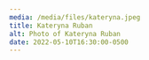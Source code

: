 ```yaml
---
media: /media/files/kateryna.jpeg
title: Kateryna Ruban
alt: Photo of Kateryna Ruban
date: 2022-05-10T16:30:00-0500
---
```

